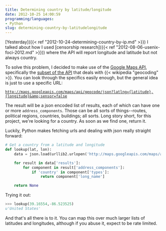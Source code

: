 ```yaml
---
title: Determining country by latitude/longitude
date: 2012-10-25 14:00:59
programming/languages:
- Python
slug: determining-country-by-latitudelongitude
---
```

[Yesterday]({{< ref "2012-10-24-determining-country-by-ip.md" >}}) I talked about how I used [censorship research]({{< ref "2012-08-06-usenix-foci-2012.md" >}})) where the API will report longitude and latitude but not always country.

<!--more-->

To solve this problem, I decided to make use of the <a title="Google Maps API" href="https://developers.google.com/maps/">Google Maps API</a>, specifically the <a title="Google Maps API: Geocoding" href="https://developers.google.com/maps/documentation/geocoding/">subset of the API</a> that deals with {{< wikipedia "geocoding" >}}. You can look through the specifics easily enough, but the general idea is just to use a specific URL:

<a title="Example Google Maps Geocoding API" href="http://maps.googleapis.com/maps/api/geocode/json?latlng=39.16554,-86.523525&amp;sensor=false">`http://maps.googleapis.com/maps/api/geocode/json?latlng={latitude},{longitude}&amp;sensor=false`</a>

The result will be a json encoded list of results, each of which can have one or more `address_components`. Those can be all sorts of things--routes, political regions, countries, buildings; all sorts. Long story short, for this project, we're looking for a country. As soon as we find one, return it.

Luckily, Python makes fetching urls and dealing with json really straight forward:

```python
# Get a country from a latitude and longitude
def lookup(lat, lon):
	data = json.load(urllib2.urlopen('http://maps.googleapis.com/maps/api/geocode/json?latlng=%s,%s&amp;sensor=false' % (lat, lon)))

	for result in data['results']:
		for component in result['address_components']:
			if 'country' in component['types']:
				return component['long_name']

	return None
```

Trying it out:

```python
>>> lookup(39.16554,-86.523525)
u'United States'
```

And that's all there is to it. You can map this over much larger lists of latitudes and longitudes, although if you abuse it, expect to be rate limited.